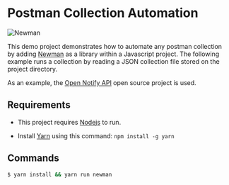 # Postman Collection Automation

![Newman](https://img.shields.io/github/v/tag/postmanlabs/newman?color=%23EF5B25&label=Newman&logo=postman&logoColor=%23EF5B25&style=for-the-badge)

This demo project demonstrates how to automate any postman collection by adding [Newman](https://www.npmjs.com/package/newman) as a library within a Javascript project. The following example runs a collection by reading a JSON collection file stored on the project directory.

As an example, the [Open Notify API]("http://open-notify.org/") open source project is used.

## Requirements

- This project requires [Nodejs](https://nodejs.org/en/) to run.

- Install [Yarn](https://yarnpkg.com/) using this command: `npm install -g yarn`

## Commands

```sh
$ yarn install && yarn run newman
```
